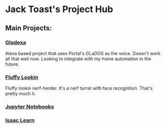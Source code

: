 # Jack Toast's Project Hub

## Main Projects:

### [Gladexa](https://github.com/jack-toast/gladexa)
Alexa based project that uses Portal's GLaDOS as the voice. Doesn't work all that well now. Looking to integrate with my home automation in the future.

### [Fluffy Lookin](https://github.com/jack-toast/nerf-turret)
Fluffy lookin nerf-herder. It's a nerf turret with face recognition. That's pretty much it. 

### [Jupyter Notebooks](https://github.com/jack-toast/jupyter-notebooks)


### [Isaac Learn](https://github.com/jack-toast/isaac-learning)
